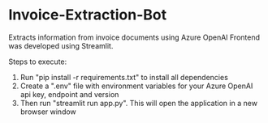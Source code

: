# Invoice-Extraction-Bot
Extracts information from invoice documents using Azure OpenAI
Frontend was developed using Streamlit.

Steps to execute:
1. Run "pip install -r requirements.txt" to install all dependencies
2. Create a ".env" file with environment variables for your Azure OpenAI api key, endpoint and version
3. Then run "streamlit run app.py". This will open the application in a new browser window
